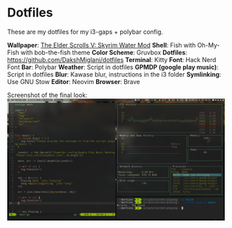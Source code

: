 # Dotfiles
These are my dotfiles for my i3-gaps + polybar config.

**Wallpaper**: [The Elder Scrolls V: Skyrim Water Mod](https://wallhaven.cc/w/eyezdr)
**Shell**: Fish with Oh-My-Fish with bob-the-fish theme
**Color Scheme**: Gruvbox
**Dotfiles**: https://github.com/DakshMiglani/dotfiles
**Terminal**: Kitty
**Font**: Hack Nerd Font
**Bar**: Polybar
**Weather**: Script in dotfiles
**GPMDP (google play music)**: Script in dotfiles
**Blur**: Kawase blur, instructions in the i3 folder
**Symlinking**: Use GNU Stow
**Editor**: Neovim
**Browser**: Brave

Screenshot of the final look:
![](final.png)
